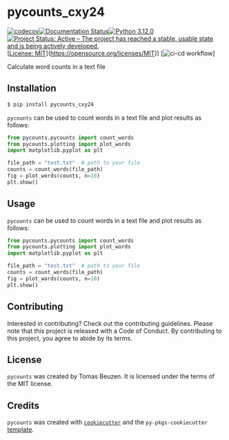 # pycounts_cxy24
[![codecov](https://codecov.io/gh/cindyzhangxy/pycounts_cxy24/graph/badge.svg?token=BUZJMMYMR8)](https://codecov.io/gh/cindyzhangxy/pycounts_cxy24)[![Documentation Status](https://readthedocs.org/projects/pycounts-cxy24/badge/?version=latest)](https://pycounts-cxy24.readthedocs.io/en/latest/?badge=latest)[![Python 3.12.0](https://img.shields.io/badge/python-3.12.0-purple.svg)](https://www.python.org/downloads/release/python-390/)[![Project Status: Active – The project has reached a stable, usable state and is being actively developed.](https://www.repostatus.org/badges/latest/active.svg)](https://www.repostatus.org/#active)[[License: MIT](https://img.shields.io/badge/License-MIT-yellow.svg)](https://opensource.org/licenses/MIT)]
[![ci-cd workflow](https://github.com/github/docs/actions/workflows/ci-cd.yml/badge.svg)]

Calculate word counts in a text file

## Installation

```bash
$ pip install pycounts_cxy24
```

`pycounts` can be used to count words in a text file and plot results
as follows:

```python
from pycounts.pycounts import count_words
from pycounts.plotting import plot_words
import matplotlib.pyplot as plt

file_path = "test.txt"  # path to your file
counts = count_words(file_path)
fig = plot_words(counts, n=10)
plt.show()
```

## Usage

`pycounts` can be used to count words in a text file and plot results
as follows:

```python
from pycounts.pycounts import count_words
from pycounts.plotting import plot_words
import matplotlib.pyplot as plt

file_path = "test.txt"  # path to your file
counts = count_words(file_path)
fig = plot_words(counts, n=10)
plt.show()
```

## Contributing

Interested in contributing? Check out the contributing guidelines. 
Please note that this project is released with a Code of Conduct. 
By contributing to this project, you agree to abide by its terms.

## License

`pycounts` was created by Tomas Beuzen. It is licensed under the terms
of the MIT license.

## Credits

`pycounts` was created with 
[`cookiecutter`](https://cookiecutter.readthedocs.io/en/latest/) and 
the `py-pkgs-cookiecutter` 
[template](https://github.com/py-pkgs/py-pkgs-cookiecutter).
